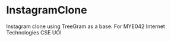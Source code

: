 # InstagramClone
Instagram clone using TreeGram as a base. For MYE042 Internet Technologies CSE UOI
